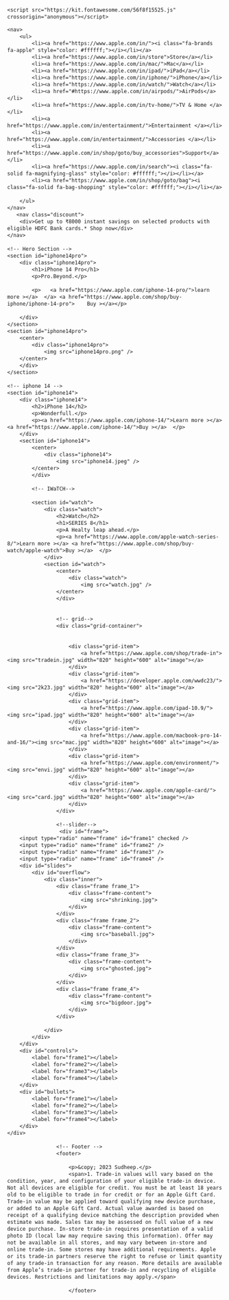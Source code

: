 ﻿<!DOCTYPE html>
<html>
<head>
    <title>Apple</title>
    <link rel="stylesheet" href="StyleSheet1.css">
    
    <script src="https://kit.fontawesome.com/56f8f15525.js" crossorigin="anonymous"></script>
</head>
<body>
    <!-- Navbar -->
    
    <nav>
        <ul>
            <li><a href="https://www.apple.com/in/"><i class="fa-brands fa-apple" style="color: #ffffff;"></i></li></a>
            <li><a href="https://www.apple.com/in/store">Store</a></li>
            <li><a href="https://www.apple.com/in/mac/">Mac</a></li>
            <li><a href="https://www.apple.com/in/ipad/">iPad</a></li>
            <li><a href="https://www.apple.com/in/iphone/">iPhone</a></li>
            <li><a href="https://www.apple.com/in/watch/">Watch</a></li>
            <li><a href="#https://www.apple.com/in/airpods/">AirPods</a></li>
            <li><a href="https://www.apple.com/in/tv-home/">TV & Home </a></li>
            <li><a href="https://www.apple.com/in/entertainment/">Entertainment </a></li>
            <li><a href="https://www.apple.com/in/entertainment/">Accessories </a></li>
            <li><a href="https://www.apple.com/in/shop/goto/buy_accessories">Support</a></li>
            <li><a href="https://www.apple.com/in/search"><i class="fa-solid fa-magnifying-glass" style="color: #ffffff;"></i></li></a>
            <li><a href="https://www.apple.com/in/shop/goto/bag"><i class="fa-solid fa-bag-shopping" style="color: #ffffff;"></i></li></a>

        </ul>
    </nav>
       <nav class="discount">
        <div>Get up to ₹8000 instant savings on selected products with eligible HDFC Bank cards.* Shop now</div>
    </nav>

    <!-- Hero Section -->
    <section id="iphone14pro">
        <div class="iphone14pro">
            <h1>iPhone 14 Pro</h1>
            <p>Pro.Beyond.</p>

            <p>   <a href="https://www.apple.com/iphone-14-pro/">learn more ></a>  </a> <a href="https://www.apple.com/shop/buy-iphone/iphone-14-pro">    Buy ></a></p>

        </div>
    </section>
    <section id="iphone14pro">
        <center>
            <div class="iphone14pro">
                <img src="iphone14pro.png" />
        </center>
        </div>
    </section>

    <!-- iphone 14 -->
    <section id="iphone14">
        <div class="iphone14">
            <h2>iPhone 14</h2>
            <p>Wonderfull.</p>
            <p><a href="https://www.apple.com/iphone-14/">Learn more ></a> <a href="https://www.apple.com/iphone-14/">Buy ></a>  </p>
        </div>
        <section id="iphone14">
            <center>
                <div class="iphone14">
                    <img src="iphone14.jpeg" />
            </center>
            </div>

            <!-- IWaTCH-->

            <section id="watch">
                <div class="watch">
                    <h2>Watch</h2>
                    <h1>SERIES 8</h1>
                    <p>A Healty leap ahead.</p>
                    <p><a href="https://www.apple.com/apple-watch-series-8/">Learn more ></a> <a href="https://www.apple.com/shop/buy-watch/apple-watch">Buy ></a>  </p>
                </div>
                <section id="watch">
                    <center>
                        <div class="watch">
                            <img src="watch.jpg" />
                    </center>
                    </div>


                    <!-- grid-->
                    <div class="grid-container">


                        <div class="grid-item">
                            <a href="https://www.apple.com/shop/trade-in"><img src="tradein.jpg" width="820" height="600" alt="image"></a>
                        </div>
                        <div class="grid-item">
                            <a href="https://developer.apple.com/wwdc23/"><img src="2k23.jpg" width="820" height="600" alt="image"></a>
                        </div>
                        <div class="grid-item">
                            <a href="https://www.apple.com/ipad-10.9/"><img src="ipad.jpg" width="820" height="600" alt="image"></a>
                        </div>
                        <div class="grid-item">
                            <a href="https://www.apple.com/macbook-pro-14-and-16/"><img src="mac.jpg" width="820" height="600" alt="image"></a>
                        </div>
                        <div class="grid-item">
                            <a href="https://www.apple.com/environment/"><img src="envi.jpg" width="820" height="600" alt="image"></a>
                        </div>
                        <div class="grid-item">
                            <a href="https://www.apple.com/apple-card/"><img src="card.jpg" width="820" height="600" alt="image"></a>
                        </div>
                    </div>

                    <!--slider-->
                     <div id="frame">
        <input type="radio" name="frame" id="frame1" checked />
        <input type="radio" name="frame" id="frame2" />
        <input type="radio" name="frame" id="frame3" />
        <input type="radio" name="frame" id="frame4" />
        <div id="slides">
            <div id="overflow">
                <div class="inner">
                    <div class="frame frame_1">
                        <div class="frame-content">
                            <img src="shrinking.jpg">
                        </div>
                    </div>
                    <div class="frame frame_2">
                        <div class="frame-content">
                            <img src="baseball.jpg">
                        </div>
                    </div>
                    <div class="frame frame_3">
                        <div class="frame-content">
                            <img src="ghosted.jpg">
                        </div>
                    </div>
                    <div class="frame frame_4">
                        <div class="frame-content">
                            <img src="bigdoor.jpg">
                        </div>
                    </div>
                    
                </div>
            </div>
        </div>
        <div id="controls">
            <label for="frame1"></label>
            <label for="frame2"></label>
            <label for="frame3"></label>
            <label for="frame4"></label>
        </div>
        <div id="bullets">
            <label for="frame1"></label>
            <label for="frame2"></label>
            <label for="frame3"></label>
            <label for="frame4"></label>
        </div>
    </div>
                    
                    <!-- Footer -->
                    <footer>

                        <p>&copy; 2023 Sudheep.</p>
                        <span>1. Trade-in values will vary based on the condition, year, and configuration of your eligible trade-in device. Not all devices are eligible for credit. You must be at least 18 years old to be eligible to trade in for credit or for an Apple Gift Card. Trade-in value may be applied toward qualifying new device purchase, or added to an Apple Gift Card. Actual value awarded is based on receipt of a qualifying device matching the description provided when estimate was made. Sales tax may be assessed on full value of a new device purchase. In-store trade-in requires presentation of a valid photo ID (local law may require saving this information). Offer may not be available in all stores, and may vary between in-store and online trade-in. Some stores may have additional requirements. Apple or its trade-in partners reserve the right to refuse or limit quantity of any trade-in transaction for any reason. More details are available from Apple’s trade-in partner for trade-in and recycling of eligible devices. Restrictions and limitations may apply.</span>
                    
                        </footer>



</body>
</html>
